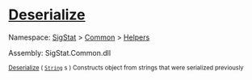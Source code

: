# [Deserialize](./SerializationHelper-100664028.md)

Namespace: [SigStat]() > [Common](./../../README.md) > [Helpers](./../README.md)

Assembly: SigStat.Common.dll

<sub>[Deserialize](./SerializationHelper-100664028.md) ( [`String`](https://docs.microsoft.com/en-us/dotnet/api/System.String) s )         Constructs object from strings that were serialized previously</sub>
